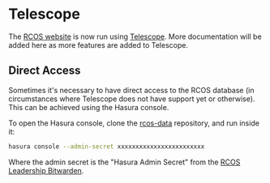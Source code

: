 # Telescope

The [RCOS website](https://rcos.io) is now run using [Telescope](https://github.com/rcos/Telescope/). More documentation will be added here as more features are added to Telescope.

## Direct Access

 Sometimes it's necessary to have direct access to the RCOS database (in circumstances where Telescope does not have support yet or otherwise). This can be achieved using the Hasura console. 

To open the Hasura console, clone the [rcos-data](https://github.com/rcos/rcos-data) repository, and run inside it: 

```sh
hasura console --admin-secret xxxxxxxxxxxxxxxxxxxxxxxx 
```

Where the admin secret is the "Hasura Admin Secret" from the [RCOS Leadership Bitwarden](../passwords). 

